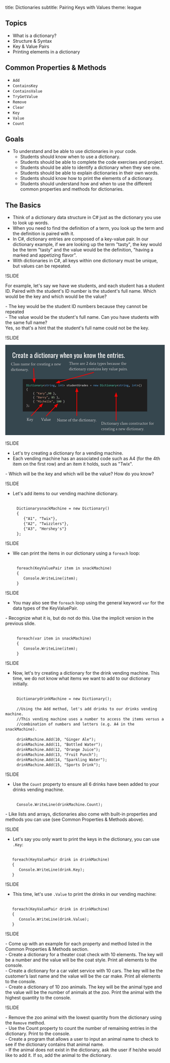 title: Dictionaries
subtitle: Pairing Keys with Values
theme: league

## Topics

- What is a dictionary?
- Structure & Syntax
- Key & Value Pairs
- Printing elements in a dictionary

## Common Properties & Methods

- `Add`
- `ContainsKey`
- `ContainsValue`
- `TryGetValue`
- `Remove`
- `Clear`
- `Key`
- `Value`
- `Count`

## Goals

- To understand and be able to use dictionaries in your code.
  - Students should know when to use a dictionary.
  - Students should be able to complete the code exercises and project.
  - Students should be able to identify a dictionary when they see one.
  - Students should be able to explain dictionaries in their own words.
  - Students should know how to print the elements of a dictionary.
  - Students should understand how and when to use the different common properties and methods for dictionaries.

## The Basics

- Think of a dictionary data structure in C# just as the dictionary you use to look up words. 
- When you need to find the definition of a term, you look up the term and the definition is paired with it.
- In C#, dictionary entries are composed of a key-value pair. In our dictionary example, if we are looking up the term "tasty", the key would be the term "tasty" and the value would be the definition, "having a marked and appetizing flavor".
- With dictionaries in C#, all keys within one dictionary must be unique, but values can be repeated.

!SLIDE

 For example, let's say we have we students, and each student has a student ID. Paired with the student's ID number is the student's full name. Which would be the key and which would be the value?

<div class="fragment">
- The key would be the student ID numbers because they cannot be repeated
</div>
<div class="fragment">
- The value would be the student's full name. Can you have students with the same full name? 
</div>
<div class="fragment">
Yes, so that's a hint that the student's full name could not be the key.
</div>

!SLIDE

<div float="right" class="img"><img src="./resources/Dictionary.jpg" /></div>

!SLIDE

- Let's try creating a dictionary for a vending machine. 
- Each vending machine has an associated code such as A4 (for the 4th item on the first row) and an item it holds, such as "Twix".
<div class="fragment">
- Which will be the key and which will be the value? How do you know?
<div>

!SLIDE

- Let's add items to our vending machine dictionary.

<pre><code class="language-C#" data-noescape>
     Dictionary<string,string>snackMachine = new Dictionary<string,string>()
     {
        {"A1", "Twix"},
        {"A2", "Twizzlers"},
        {"A3", "Hershey's"}
     };
</code></pre> 

!SLIDE

  - We can print the items in our dictionary using a <code>foreach</code> loop:

<pre><code class="language-C#" data-noescape>
     foreach(KeyValuePair<string,string> item in snackMachine)
     {
        Console.WriteLine(item);
     }
</code></pre> 

!SLIDE

  - You may also see the <code>foreach</code> loop using the general keyword <code>var</code> for the data types of the KeyValuePair. 
  <p>- Recognize what it is, but do not do this. Use the implicit version in the previous slide.</p>

<pre><code class="language-C#" data-noescape>
     foreach(var item in snackMachine)
     {
        Console.WriteLine(item);
     }
</code></pre> 

!SLIDE

- Now, let's try creating a dictionary for the drink vending machine. This time, we do not know what items we want to add to our dictionary initially.

<pre><code class="language-C#" data-noescape>
     Dictionary<int,string>drinkMachine = new Dictionary<int,string>();
     
     //Using the Add method, let's add drinks to our drinks vending machine. 
     //This vending machine uses a number to access the items versus a 
     //combination of numbers and letters (e.g. A4 in the snackMachine).
     
     drinkMachine.Add(10, "Ginger Ale");
     drinkMachine.Add(11, "Bottled Water");
     drinkMachine.Add(12, "Orange Juice");
     drinkMachine.Add(13, "Fruit Punch");
     drinkMachine.Add(14, "Sparkling Water");
     drinkMachine.Add(15, "Sports Drink");
</code></pre> 

!SLIDE

  - Use the <code>Count</code> property to ensure all 6 drinks have been added to your drinks vending machine.

<pre><code class="language-C#" data-noescape>
     Console.WriteLine(drinkMachine.Count);
</code></pre> 
<div class="fragment">
- Like lists and arrays, dictionaries also come with built-in properties and methods you can use (see Common Properties & Methods above).
</div>

!SLIDE

- Let's say you only want to print the keys in the dictionary, you can use <code>.Key</code>:

<pre><code class="language-C#" data-noescape>
   foreach(KeyValuePair<int,string> drink in drinkMachine)
   {
      Console.WriteLine(drink.Key);
   }
</code></pre> 

!SLIDE

- This time, let's use <code>.Value</code> to print the drinks in our vending machine:

<pre><code class="language-C#" data-noescape>
   foreach(KeyValuePair<int,string> drink in drinkMachine)
   {
      Console.WriteLine(drink.Value);
   }
</code></pre> 

!SLIDE
<div>
 - Come up with an example for each property and method listed in the Common Properties & Methods section.
</div>
<div class="fragment">
 - Create a dictionary for a theater coat check with 10 elements. The key will be a number and the value will be the coat style. Print all elements to the console.
 </div>
 <div class="fragment">
 - Create a dictionary for a car valet service with 10 cars. The key will be the customer’s last name and the value will be the car make. Print all elements to the console.
 </div>
 <div class="fragment">
 - Create a dictionary of 10 zoo animals. The key will be the animal type and the value will be the number of animals at the zoo. Print the animal with the highest quantity to the console.
 </div>

!SLIDE

<div>
 - Remove the zoo animal with the lowest quantity from the dictionary using the <code>Remove</code> method. 
 </div>
<div class="fragment"> 
 - Use the Count property to count the number of remaining entries in the dictionary. Print to the console.
 </div>
<div class="fragment"> 
 - Create a program that allows a user to input an animal name to check to see if the dictionary contains that animal name.
 </div>
<div class="fragment"> 
 - If the animal does not exist in the dictionary, ask the user if he/she would like to add it. If so, add the animal to the dictionary.
 </div>


<style type="text/css">
/* should we move this into the template, or will it break existing slides. Maybe those slides are wrong. */
.reveal h3 {
	font-size: 4.4rem;	
}
.img:hover  {
        transform: scale(1.5);
        box-shadow: 0 0 10px rgba(0, 0, 0, 0.5);
    }
</style>